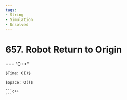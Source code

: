 ```yaml
---
tags:
- String
- Simulation
- Unsolved
---
```



# 657. Robot Return to Origin

=== "C++"

    $Time: O()$

    $Space: O()$

    ```c++
    ```